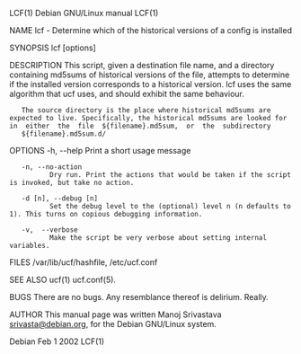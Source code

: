 LCF(1)                                                                                     Debian GNU/Linux manual                                                                                     LCF(1)

NAME
       lcf - Determine which of the historical versions of a config is installed

SYNOPSIS
       lcf [options] <Destination File Name> <Historical MD5SUM source directory>

DESCRIPTION
       This script, given a destination file name, and a directory containing md5sums of historical versions of the file, attempts to determine if the installed version corresponds to a historical version.
       lcf uses the same algorithm that ucf uses, and should exhibit the same behaviour.

       The source directory is the place where historical md5sums are expected to live. Specifically, the historical md5sums are looked for in  either  the  file  ${filename}.md5sum,  or  the  subdirectory
       ${filename}.md5sum.d/

OPTIONS
       -h, --help
              Print a short usage message

       -n, --no-action
              Dry run. Print the actions that would be taken if the script is invoked, but take no action.

       -d [n], --debug [n]
              Set the debug level to the (optional) level n (n defaults to 1). This turns on copious debugging information.

       -v,  --verbose
              Make the script be very verbose about setting internal variables.

FILES
       /var/lib/ucf/hashfile, /etc/ucf.conf

SEE ALSO
       ucf(1) ucf.conf(5).

BUGS
       There are no bugs.  Any resemblance thereof is delirium. Really.

AUTHOR
       This manual page was written Manoj Srivastava <srivasta@debian.org>, for the Debian GNU/Linux system.

Debian                                                                                            Feb 1 2002                                                                                           LCF(1)
